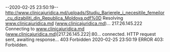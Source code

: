 --2020-02-25 23:50:19--  http://www.clinicajuridica.md/uploads/Studiu_Barierele_i_necesitile_femeilor_cu_dizabiliti_din_Republica_Moldova.pdf%0D
Resolving www.clinicajuridica.md (www.clinicajuridica.md)... 217.26.145.222
Connecting to www.clinicajuridica.md (www.clinicajuridica.md)|217.26.145.222|:80... connected.
HTTP request sent, awaiting response... 403 Forbidden
2020-02-25 23:50:19 ERROR 403: Forbidden.


